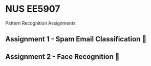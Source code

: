# NUS EE5907
Pattern Recognition Assignments

## Assignment 1 - Spam Email Classification :e-mail:
## Assignment 2 - Face Recognition :see_no_evil:
